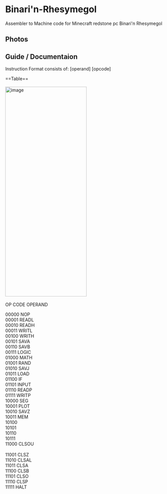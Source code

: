 # Binari'n-Rhesymegol
Assembler to Machine code for Minecraft redstone pc Binari'n Rhesymegol
## Photos
## Guide / Documentaion
Instruction Format
consists of:
[operand] [opcode] <br>

==Table==
<br><br>
<img width="257" height="661" alt="image" src="https://github.com/user-attachments/assets/150298f6-0263-4aa7-acd8-c5cac31b8901" />
<br><br>
OP CODE		OPERAND	 <br>

00000		  NOP	<br>
00001		  READL	<br>
00010		  READH	<br>
00011		  WRITL	<br>
00100		  WRITH	<br>
00101		  SAVA	<br>
00110		  SAVB	<br>
00111		  LOGIC	<br>
01000		  MATH	<br>
01001		  RAND	<br>
01010		  SAVJ	<br>
01011		  LOAD	<br>
01100		  IF	<br>
01101		  INPUT	<br>
01110		  READP	<br>
01111		  WRITP	<br>
10000		  SEG	<br>
10001		  PLOT	<br>
10010		  SAVZ	<br>
10011		  MEM	<br>
10100			<br>
10101			<br>
10110			<br>
10111			<br>
11000		  CLSOU <br>	
11001		  CLSZ	<br>
11010		  CLSAL	<br>
11011		  CLSA	<br>
11100		  CLSB	<br>
11101		  CLSO	<br>
11110		  CLSP	<br>
11111		  HALT	<br>

